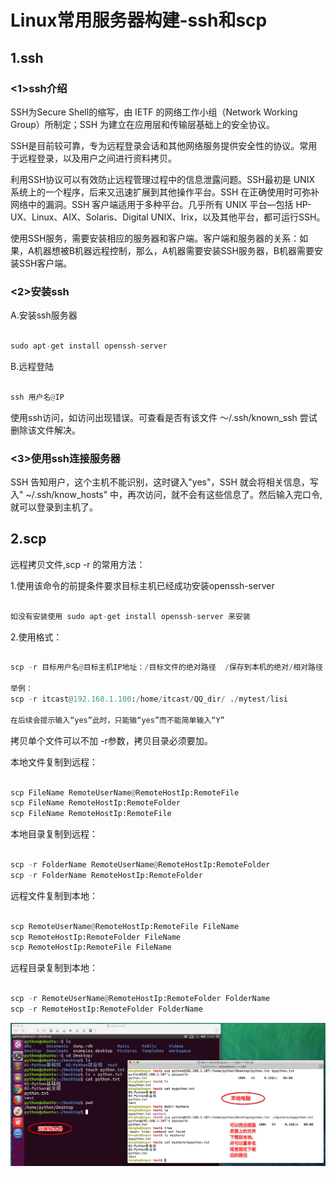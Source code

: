 # Linux常用服务器构建-ssh和scp

## 1.ssh

### <1>ssh介绍

SSH为Secure Shell的缩写，由 IETF 的网络工作小组（Network Working Group）所制定；SSH 为建立在应用层和传输层基础上的安全协议。

SSH是目前较可靠，专为远程登录会话和其他网络服务提供安全性的协议。常用于远程登录，以及用户之间进行资料拷贝。

利用SSH协议可以有效防止远程管理过程中的信息泄露问题。SSH最初是 UNIX 系统上的一个程序，后来又迅速扩展到其他操作平台。SSH 在正确使用时可弥补网络中的漏洞。SSH 客户端适用于多种平台。几乎所有 UNIX 平台—包括 HP-UX、Linux、AIX、Solaris、Digital UNIX、Irix，以及其他平台，都可运行SSH。

使用SSH服务，需要安装相应的服务器和客户端。客户端和服务器的关系：如果，A机器想被B机器远程控制，那么，A机器需要安装SSH服务器，B机器需要安装SSH客户端。

### <2>安装ssh

A.安装ssh服务器

```python

sudo apt-get install openssh-server

```

B.远程登陆

```python

ssh 用户名@IP

```

使用ssh访问，如访问出现错误。可查看是否有该文件 ～/.ssh/known_ssh 尝试删除该文件解决。

### <3>使用ssh连接服务器

SSH 告知用户，这个主机不能识别，这时键入"yes"，SSH 就会将相关信息，写入" ~/.ssh/know_hosts" 中，再次访问，就不会有这些信息了。然后输入完口令,就可以登录到主机了。

## 2.scp

远程拷贝文件,scp -r 的常用方法：

1.使用该命令的前提条件要求目标主机已经成功安装openssh-server

```python

如没有安装使用 sudo apt-get install openssh-server 来安装

```

2.使用格式：

```python

scp -r 目标用户名@目标主机IP地址：/目标文件的绝对路径  /保存到本机的绝对/相对路径

举例：
scp -r itcast@192.168.1.100:/home/itcast/QQ_dir/ ./mytest/lisi

在后续会提示输入“yes”此时，只能输“yes”而不能简单输入“Y”

```

拷贝单个文件可以不加 -r参数，拷贝目录必须要加。

本地文件复制到远程：

```python

scp FileName RemoteUserName@RemoteHostIp:RemoteFile
scp FileName RemoteHostIp:RemoteFolder
scp FileName RemoteHostIp:RemoteFile

```

本地目录复制到远程：

```python

scp -r FolderName RemoteUserName@RemoteHostIp:RemoteFolder
scp -r FolderName RemoteHostIp:RemoteFolder

```

远程文件复制到本地：

```python

scp RemoteUserName@RemoteHostIp:RemoteFile FileName
scp RemoteHostIp:RemoteFolder FileName
scp RemoteHostIp:RemoteFile FileName

```

远程目录复制到本地：

```python

scp -r RemoteUserName@RemoteHostIp:RemoteFolder FolderName
scp -r RemoteHostIp:RemoteFolder FolderName

```

![](/assets/Snip20161219_120.png)
